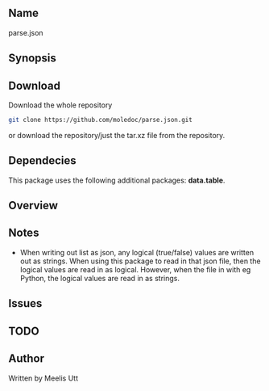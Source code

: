 ## Name 

parse.json

## Synopsis 

<!-- TODO: -->


## Download

Download the whole repository

```sh
git clone https://github.com/moledoc/parse.json.git
```

or download the repository/just the tar.xz file from the repository.

## Dependecies

This package uses the following additional packages: **data.table**.

## Overview

<!-- TODO: -->

## Notes

* When writing out list as json, any logical (true/false) values are written out as strings. When using this package to read in that json file, then the logical values are read in as logical. However, when the file in with eg Python, the logical values are read in as strings.

## Issues

<!-- TODO: -->

## TODO

<!-- TODO: -->

## Author

Written by
Meelis Utt
